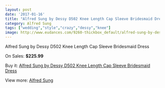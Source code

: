 ```yaml
---
layout: post
date: '2017-01-16'
title: "Alfred Sung by Dessy D502 Knee Length Cap Sleeve Bridesmaid Dress"
category: Alfred Sung
tags: ["wedding","style","crazy","dessy","knee"]
image: http://www.eudances.com/9260-thickbox_default/alfred-sung-by-dessy-d502-knee-length-cap-sleeve-bridesmaid-dress.jpg
---
```

Alfred Sung by Dessy D502 Knee Length Cap Sleeve Bridesmaid Dress

On Sales: **$225.99**
<a href="https://www.eudances.com/en/alfred-sung/3101-alfred-sung-by-dessy-d502-knee-length-cap-sleeve-bridesmaid-dress.html"><amp-img layout="responsive" width="600" height="600" src="//www.eudances.com/9260-thickbox_default/alfred-sung-by-dessy-d502-knee-length-cap-sleeve-bridesmaid-dress.jpg" alt="Alfred Sung by Dessy D502 Knee Length Cap Sleeve Bridesmaid Dress 0" /></a>
<a href="https://www.eudances.com/en/alfred-sung/3101-alfred-sung-by-dessy-d502-knee-length-cap-sleeve-bridesmaid-dress.html"><amp-img layout="responsive" width="600" height="600" src="//www.eudances.com/9263-thickbox_default/alfred-sung-by-dessy-d502-knee-length-cap-sleeve-bridesmaid-dress.jpg" alt="Alfred Sung by Dessy D502 Knee Length Cap Sleeve Bridesmaid Dress 1" /></a>
<a href="https://www.eudances.com/en/alfred-sung/3101-alfred-sung-by-dessy-d502-knee-length-cap-sleeve-bridesmaid-dress.html"><amp-img layout="responsive" width="600" height="600" src="//www.eudances.com/9262-thickbox_default/alfred-sung-by-dessy-d502-knee-length-cap-sleeve-bridesmaid-dress.jpg" alt="Alfred Sung by Dessy D502 Knee Length Cap Sleeve Bridesmaid Dress 2" /></a>
<a href="https://www.eudances.com/en/alfred-sung/3101-alfred-sung-by-dessy-d502-knee-length-cap-sleeve-bridesmaid-dress.html"><amp-img layout="responsive" width="600" height="600" src="//www.eudances.com/9261-thickbox_default/alfred-sung-by-dessy-d502-knee-length-cap-sleeve-bridesmaid-dress.jpg" alt="Alfred Sung by Dessy D502 Knee Length Cap Sleeve Bridesmaid Dress 3" /></a>

Buy it: [Alfred Sung by Dessy D502 Knee Length Cap Sleeve Bridesmaid Dress](https://www.eudances.com/en/alfred-sung/3101-alfred-sung-by-dessy-d502-knee-length-cap-sleeve-bridesmaid-dress.html "Alfred Sung by Dessy D502 Knee Length Cap Sleeve Bridesmaid Dress")

View more: [Alfred Sung](https://www.eudances.com/en/52-alfred-sung "Alfred Sung")